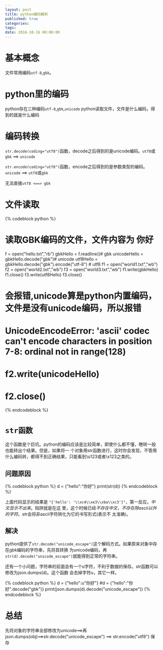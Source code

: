 ```yaml
---
layout: post
title: python编码解析
published: true
categories:
tags:
date: 2016-10-16 00:00:00
---
```


基本概念
===========
文件常用编码`utf-8`,`gbk`。

python里的编码
===========
python存在三种编码`utf-8`,`gbk`,`unicode`
python读取文件，文件是什么编码，得到的就是什么编码

编码转换
========
`str.decode(coding="utf8")`函数，decode之后得到的是unicode编码。`utf8`或`gbk` ==> `unicode`

`str.encode(coding="utf8")`函数，encode之后得到的是参数类型的编码。 `unicode` ==> `utf8`或`gbk`

无法直接`utf8 <==> gbk`

文件读取
=========


{% codeblock python %}
# 读取GBK编码的文件，文件内容为 你好
f = open("hello.txt","rb")
gbkHello = f.readline()# gbk
unicodeHello = gbkHello.decode("gbk")# unicode
utf8Hello = gbkHello.decode("gbk").encode("utf-8") # utf8
f1 = open("world1.txt","wb")
f2 = open("world2.txt","wb")
f3 = open("world3.txt","wb")
f1.write(gbkHello)
f1.close()
f3.write(utf8Hello)
f3.close()
# 会报错,unicode算是python内置编码，文件是没有unicode编码，所以报错
# UnicodeEncodeError: 'ascii' codec can't encode characters in position 7-8: ordinal not in range(128)
# f2.write(unicodeHello)
# f2.close()
{% endcodeblock %}

`str函数`
===============
这个函数是个巨坑。python的编码应该是比较简单，即使什么都不懂，瞎转一般也能转出个结果。但是，如果将一
个对象用str函数进行，这时你会发现，不管用什么编码转，都得不到正确结果，只能看到\u123或者\x123之类的。

问题原因
------------

{% codeblock python %}
d = {"hello":"你好"}
print(str(d))
{% endcodeblock %}

上面代码显示的结果是 `"{'hello': '\\xc4\\xe3\\xba\\xc3'}"`，第一反应，*中文显示不出来*。陷阱就是在这
里，这个时候已经*不存在中文*，*不存在除ascii以外的字符*。str会将非ascii字符转化为它的书写形式(表示不
太准确)。

解决
----------
python提供了`str.decode("unicode_escape")`这个解码方式。如果原来对象中存在gbk编码的字符串，先将其转换
为unicode编码，再`str(d).decode("unicode_escape")`就能得到正常的字符串。

还有一个小问题，字符串的前面会有一个u字符，不利于数据的保存。str函数可以修改为json.dumps(d)。这个函数
会去掉字符u，其它一样。

{% codeblock python %}
d = {"hello":u"你好"}
#d = {"hello":"你好".decode("gbk")}
print(json.dumps(d).decode("unicode_escape"))
{% endcodeblock %}

总结 
===============
先将对象的字符串全部修改为unicode==>再json.dumps(obj)==>str.decode("unicode_escape") ==> str.encode("utf8")
保存
